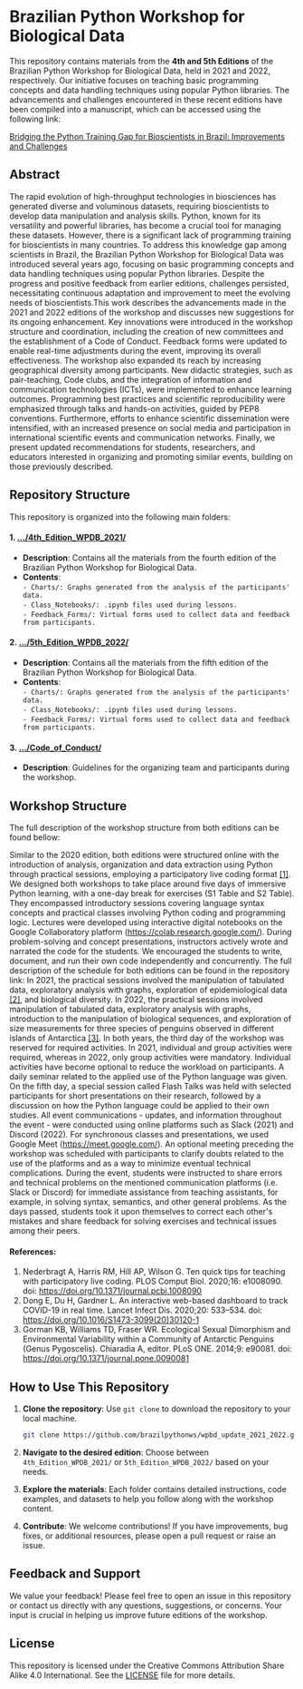 # Brazilian Python Workshop for Biological Data

This repository contains materials from the **4th and 5th Editions** of the Brazilian Python Workshop for Biological Data, held in 2021 and 2022, respectively. Our initiative focuses on teaching basic programming concepts and data handling techniques using popular Python libraries. The advancements and challenges encountered in these recent editions have been compiled into a manuscript, which can be accessed using the following link:

[Bridging the Python Training Gap for Bioscientists in Brazil: Improvements and Challenges](https://)

## Abstract

The rapid evolution of high-throughput technologies in biosciences has generated diverse and voluminous datasets, requiring bioscientists to develop data manipulation and analysis skills. Python, known for its versatility and powerful libraries, has become a crucial tool for managing these datasets. However, there is a significant lack of programming training for bioscientists in many countries. To address this knowledge gap among scientists in Brazil, the Brazilian Python Workshop for Biological Data was introduced several years ago, focusing on basic programming concepts and data handling techniques using popular Python libraries. Despite the progress and positive feedback from earlier editions, challenges persisted, necessitating continuous adaptation and improvement to meet the evolving needs of bioscientists.This work describes the advancements made in the 2021 and 2022 editions of the workshop and discusses new suggestions for its ongoing enhancement. Key innovations were introduced in the workshop structure and coordination, including the creation of new committees and the establishment of a Code of Conduct. Feedback forms were updated to enable real-time adjustments during the event, improving its overall effectiveness. The workshop also expanded its reach by increasing geographical diversity among participants. New didactic strategies, such as pair-teaching, Code clubs, and the integration of information and communication technologies (ICTs), were implemented to enhance learning outcomes. Programming best practices and scientific reproducibility were emphasized through talks and hands-on activities, guided by PEP8 conventions. Furthermore, efforts to enhance scientific dissemination were intensified, with an increased presence on social media and participation in international scientific events and communication networks. Finally, we present updated recommendations for students, researchers, and educators interested in organizing and promoting similar events, building on those previously described.

## Repository Structure

This repository is organized into the following main folders:

#### 1. [.../4th_Edition_WPDB_2021/](https://github.com/brazilpythonws/wpbd_update_2021_2022/tree/main/4th_Edition_WPDB_2021)
  - **Description**: Contains all the materials from the fourth edition of the Brazilian Python Workshop for Biological Data.
  - **Contents**:  
        `- Charts/: Graphs generated from the analysis of the participants' data.`  
        `- Class_Notebooks/: .ipynb files used during lessons.`  
        `- Feedback_Forms/: Virtual forms used to collect data and feedback from participants.`
     
#### 2. [.../5th_Edition_WPDB_2022/](https://github.com/brazilpythonws/wpbd_update_2021_2022/tree/main/5th_Edition_WPDB_2022)
  - **Description**: Contains all the materials from the fifth edition of the Brazilian Python Workshop for Biological Data.
  - **Contents**:  
        `- Charts/: Graphs generated from the analysis of the participants' data.`  
        `- Class_Notebooks/: .ipynb files used during lessons.`  
        `- Feedback_Forms/: Virtual forms used to collect data and feedback from participants.`

#### 3. [.../Code_of_Conduct/](https://github.com/brazilpythonws/wpbd_update_2021_2022/tree/main/Code_of_Conduct)
  - **Description**: Guidelines for the organizing team and participants during the workshop.


## Workshop Structure

The full description of the workshop structure from both editions can be found bellow: 

Similar to the 2020 edition, both editions were structured online with the introduction of analysis, organization and data extraction using Python through practical sessions, employing a participatory live coding format [[1]](https://doi.org/10.1371/journal.pcbi.1008090). We designed both workshops to take place around five days of immersive Python learning, with a one-day break for exercises (S1 Table and S2 Table). They encompassed introductory sessions covering language syntax concepts and practical classes involving Python coding and programming logic. Lectures were developed using interactive digital notebooks on the Google Collaboratory platform (https://colab.research.google.com/). During problem-solving and concept presentations, instructors actively wrote and narrated the code for the students. We encouraged the students to write, document, and run their own code independently and concurrently. The full description of the schedule for both editions can be found in the repository link: In 2021, the practical sessions involved the manipulation of tabulated data, exploratory analysis with graphs, exploration of epidemiological data [[2]](https://doi.org/10.1016/S1473-3099(20)30120-1), and biological diversity. In 2022, the practical sessions involved manipulation of tabulated data, exploratory analysis with graphs, introduction to the manipulation of biological sequences, and exploration of size measurements for three species of penguins observed in different islands of Antarctica [[3]](https://doi.org/10.1371/journal.pone.0090081). In both years, the third day of the workshop was reserved for required activities. In 2021, individual and group activities were required, whereas in 2022, only group activities were mandatory. Individual activities have become optional to reduce the workload on participants. A daily seminar related to the applied use of the Python language was given. On the fifth day, a special session called Flash Talks was held with selected participants for short presentations on their research, followed by a discussion on how the Python language could be applied to their own studies. All event communications - updates, and information throughout the event - were conducted using online platforms such as Slack (2021) and Discord (2022). For synchronous classes and presentations, we used Google Meet (https://meet.google.com/). An optional meeting preceding the workshop was scheduled with participants to clarify doubts related to the use of the platforms and as a way to minimize eventual technical complications. During the event, students were instructed to share errors and technical problems on the mentioned communication platforms (i.e. Slack or Discord) for immediate assistance from teaching assistants, for example, in solving syntax, semantics, and other general problems. As the days passed, students took it upon themselves to correct each other's mistakes and share feedback for solving exercises and technical issues among their peers.

#### References:

1.  Nederbragt A, Harris RM, Hill AP, Wilson G. Ten quick tips for teaching with participatory live coding. PLOS Comput Biol. 2020;16: e1008090. doi: https://doi.org/10.1371/journal.pcbi.1008090
2. 	Dong E, Du H, Gardner L. An interactive web-based dashboard to track COVID-19 in real time. Lancet Infect Dis. 2020;20: 533–534. doi: https://doi.org/10.1016/S1473-3099(20)30120-1
3. 	Gorman KB, Williams TD, Fraser WR. Ecological Sexual Dimorphism and Environmental Variability within a Community of Antarctic Penguins (Genus Pygoscelis). Chiaradia A, editor. PLoS ONE. 2014;9: e90081. doi: https://doi.org/10.1371/journal.pone.0090081


## How to Use This Repository

1. **Clone the repository**: Use `git clone` to download the repository to your local machine.
   ```bash
   git clone https://github.com/brazilpythonws/wpbd_update_2021_2022.git
   ```

2. **Navigate to the desired edition**: Choose between `4th_Edition_WPDB_2021/` or `5th_Edition_WPDB_2022/` based on your needs.

3. **Explore the materials**: Each folder contains detailed instructions, code examples, and datasets to help you follow along with the workshop content.

4. **Contribute**: We welcome contributions! If you have improvements, bug fixes, or additional resources, please open a pull request or raise an issue.

## Feedback and Support

We value your feedback! Please feel free to open an issue in this repository or contact us directly with any questions, suggestions, or concerns. Your input is crucial in helping us improve future editions of the workshop.

## License

This repository is licensed under the Creative Commons Attribution Share Alike 4.0 International. See the [LICENSE](https://github.com/brazilpythonws/wpbd_update_2021_2022/blob/main/LICENSE) file for more details.
